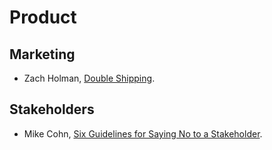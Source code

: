# Product

## Marketing

- Zach Holman, [Double Shipping](https://zachholman.com/posts/double-shipping).

## Stakeholders

- Mike Cohn, [Six Guidelines for Saying No to a Stakeholder](https://www.mountaingoatsoftware.com/blog/six-guidelines-for-saying-no-to-a-stakeholder).
